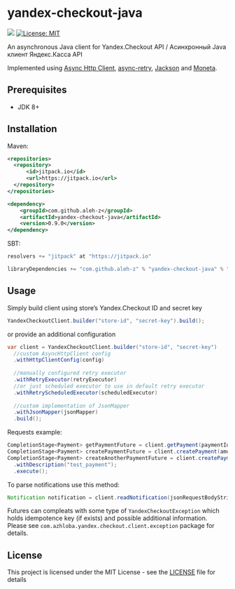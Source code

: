 # yandex-checkout-java

[![](https://jitpack.io/v/aleh-z/yandex-checkout-java.svg)](https://jitpack.io/#aleh-z/yandex-checkout-java) [![License: MIT](https://img.shields.io/badge/License-MIT-yellow.svg)](https://opensource.org/licenses/MIT)

An asynchronous Java client for Yandex.Checkout API / Асинхронный Java клиент Яндекс.Касса API

Implemented using [Async Http Client](https://github.com/AsyncHttpClient/async-http-client), [async-retry](https://github.com/nurkiewicz/async-retry), [Jackson](https://github.com/FasterXML/jackson) and [Moneta](http://javamoney.github.io/ri.html).

## Prerequisites

 * JDK 8+

## Installation

Maven:

```xml
<repositories>
  <repository>
      <id>jitpack.io</id>
      <url>https://jitpack.io</url>
  </repository>
</repositories>
```
```xml
<dependency>
    <groupId>com.github.aleh-z</groupId>
    <artifactId>yandex-checkout-java</artifactId>
    <version>0.9.0</version>
</dependency>
```

SBT:

```scala
resolvers += "jitpack" at "https://jitpack.io"

libraryDependencies += "com.github.aleh-z" % "yandex-checkout-java" % "0.9.0"	
```

## Usage

Simply build client using store’s Yandex.Checkout ID and secret key

```java
YandexCheckoutClient.builder("store-id", "secret-key").build();
```
or provide an additional configuration

```java
var client = YandexCheckoutClient.builder("store-id", "secret-key")
  //custom AsyncHttpClient config
  .withHttpClientConfig(config) 
  
  //manually configured retry executor
  .withRetryExecutor(retryExecutor) 
  //or just scheduled executor to use in default retry executor
  .withRetryScheduledExecutor(scheduledExecutor) 
  
  //custom implementation of JsonMapper
  .withJsonMapper(jsonMapper)
  .build();
```
Requests example:

```java
CompletionStage<Payment> getPaymentFuture = client.getPayment(paymentId);
CompletionStage<Payment> createPaymentFuture = client.createPayment(amount);
CompletionStage<Payment> createAnotherPaymentFuture = client.createPaymentBuilder(amount)
  .withDescription("test_payment");
  .execute();
```

To parse notifications use this method:

```java
Notification notification = client.readNotification(jsonRequestBodyString);
```

Futures can compleats with some type of `YandexCheckoutException` which holds idempotence key (if exists) and possible additional information. Please see `com.azhloba.yandex.checkout.client.exception` package for details.

## License

This project is licensed under the MIT License - see the [LICENSE](LICENSE) file for details
